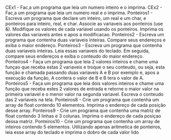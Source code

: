 CEx1 - Fac¸a um programa que leia um numero inteiro e o imprima.
CEx2 - Fac¸a um programa que leia um numero real e o imprima.
Ponteiros1 - Escreva um programa que declare um inteiro, um real e um char, e ponteiros para inteiro, real, e char. Associe as variaveis aos ponteiros (use &). Modifique os valores de
cada variavel usando os ponteiros. Imprima os valores das variaveis antes e apos a
modificacao.
Ponteiros2 - Escreva um programa que contenha duas variaveis inteiras. Compare seus endereços e
exiba o maior endereço.
Ponteiros3 - Escreva um programa que contenha duas variaveis inteiras. Leia essas variaveis do
teclado. Em seguida, compare seus endereços e exiba o conteudo do maior endereço.
Ponteiros4 - Faça um programa que leia 2 valores inteiros e chame uma funçao que receba estas
2 variaveis e troque o seu conteudo, ou seja, esta função e chamada passando duas
variaveis A e B por exemplo e, apos a execução da função, A contera o valor de B e B
tera o valor de A. 
Ponteiros5 - Faça um programa que leia dois valores inteiros e chame uma função que receba estes
2 valores de entrada e retorne o maior valor na primeira variavel e o menor valor na
segunda variavel. Escreva o conteudo das 2 variaveis na tela. 
Ponteiros8 - Crie um programa que contenha um array de float contendo 10 elementos. Imprima o
endereço de cada posição desse array.
Ponteiros9 - Crie um programa que contenha uma matriz de float contendo 3 linhas e 3 colunas.
Imprima o endereço de cada posiçao dessa matriz.
Ponteiros10 - Crie um programa que contenha um array de inteiros contendo 5 elementos. Utilizando
apenas aritmetica de ponteiros, leia esse array do teclado e imprima o dobro de cada
valor lido
